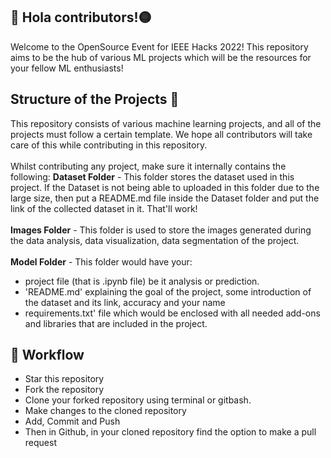 

## 🔴 Hola contributors!:yellow_circle:
Welcome to the OpenSource Event for IEEE Hacks 2022! This repository aims to be the hub of various ML projects which will be the resources for your fellow ML enthusiasts!

## Structure of the Projects 📝
This repository consists of various machine learning projects, and all of the projects must follow a certain template. We hope all contributors will take care of this while contributing in this repository. <br><br>
Whilst contributing any project, make sure it internally contains the following: 
**Dataset Folder** - This folder stores the dataset used in this project. If the Dataset is not being able to uploaded in this folder due to the large size, then put a README.md file inside the Dataset folder and put the link of the collected dataset in it. That'll work!<br><br>
**Images Folder** - This folder is used to store the images generated during the data analysis, data visualization, data segmentation of the project.<br><br>
**Model Folder** - This folder would have your:<br>
- project file (that is .ipynb file) be it analysis or prediction. 
- 'README.md' explaining the goal of the project, some introduction of the dataset and its link, accuracy and your name 
- requirements.txt' file which would be enclosed with all needed add-ons and libraries that are included in the project.

## 🧮 Workflow
- Star this repository
- Fork the repository
- Clone your forked repository using terminal or gitbash.
- Make changes to the cloned repository
- Add, Commit and Push
- Then in Github, in your cloned repository find the option to make a pull request
